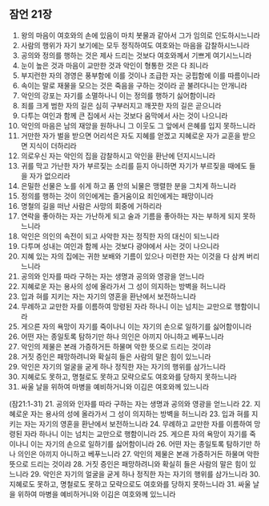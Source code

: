 ## 잠언 21장
1. 왕의 마음이 여호와의 손에 있음이 마치 봇물과 같아서 그가 임의로 인도하시느니라
2. 사람의 행위가 자기 보기에는 모두 정직하여도 여호와는 마음을 감찰하시느니라
3. 공의와 정의를 행하는 것은 제사 드리는 것보다 여호와께서 기쁘게 여기시느니라
4. 눈이 높은 것과 마음이 교만한 것과 악인이 형통한 것은 다 죄니라
5. 부지런한 자의 경영은 풍부함에 이를 것이나 조급한 자는 궁핍함에 이를 따름이니라
6. 속이는 말로 재물을 모으는 것은 죽음을 구하는 것이라 곧 불려다니는 안개니라
7. 악인의 강포는 자기를 소멸하나니 이는 정의를 행하기 싫어함이니라
8. 죄를 크게 범한 자의 길은 심히 구부러지고 깨끗한 자의 길은 곧으니라
9. 다투는 여인과 함께 큰 집에서 사는 것보다 움막에서 사는 것이 나으니라
10. 악인의 마음은 남의 재앙을 원하나니 그 이웃도 그 앞에서 은혜를 입지 못하느니라
11. 거만한 자가 벌을 받으면 어리석은 자도 지혜를 얻겠고 지혜로운 자가 교훈을 받으면 지식이 더하리라
12. 의로우신 자는 악인의 집을 감찰하시고 악인을 환난에 던지시느니라
13. 귀를 막고 가난한 자가 부르짖는 소리를 듣지 아니하면 자기가 부르짖을 때에도 들을 자가 없으리라
14. 은밀한 선물은 노를 쉬게 하고 품 안의 뇌물은 맹렬한 분을 그치게 하느니라
15. 정의를 행하는 것이 의인에게는 즐거움이요 죄인에게는 패망이니라
16. 명철의 길을 떠난 사람은 사망의 회중에 거하리라
17. 연락을 좋아하는 자는 가난하게 되고 술과 기름을 좋아하는 자는 부하게 되지 못하느니라
18. 악인은 의인의 속전이 되고 사악한 자는 정직한 자의 대신이 되느니라
19. 다투며 성내는 여인과 함께 사는 것보다 광야에서 사는 것이 나으니라
20. 지혜 있는 자의 집에는 귀한 보배와 기름이 있으나 미련한 자는 이것을 다 삼켜 버리느니라
21. 공의와 인자를 따라 구하는 자는 생명과 공의와 영광을 얻느니라
22. 지혜로운 자는 용사의 성에 올라가서 그 성이 의지하는 방벽을 허느니라
23. 입과 혀를 지키는 자는 자기의 영혼을 환난에서 보전하느니라
24. 무례하고 교만한 자를 이름하여 망령된 자라 하나니 이는 넘치는 교만으로 행함이니라
25. 게으른 자의 욕망이 자기를 죽이나니 이는 자기의 손으로 일하기를 싫어함이니라
26. 어떤 자는 종일토록 탐하기만 하나 의인은 아끼지 아니하고 베푸느니라
27. 악인의 제물은 본래 가증하거든 하물며 악한 뜻으로 드리는 것이랴
28. 거짓 증인은 패망하려니와 확실히 들은 사람의 말은 힘이 있느니라
29. 악인은 자기의 얼굴을 굳게 하나 정직한 자는 자기의 행위를 삼가느니라
30. 지혜로도 못하고, 명철로도 못하고 모략으로도 여호와를 당하지 못하느니라
31. 싸울 날을 위하여 마병을 예비하거니와 이김은 여호와께 있느니라

(잠21:1-31)
21. 공의와 인자를 따라 구하는 자는 생명과 공의와 영광을 얻느니라
22. 지혜로운 자는 용사의 성에 올라가서 그 성이 의지하는 방벽을 허느니라
23. 입과 혀를 지키는 자는 자기의 영혼을 환난에서 보전하느니라
24. 무례하고 교만한 자를 이름하여 망령된 자라 하나니 이는 넘치는 교만으로 행함이니라
25. 게으른 자의 욕망이 자기를 죽이나니 이는 자기의 손으로 일하기를 싫어함이니라
26. 어떤 자는 종일토록 탐하기만 하나 의인은 아끼지 아니하고 베푸느니라
27. 악인의 제물은 본래 가증하거든 하물며 악한 뜻으로 드리는 것이랴
28. 거짓 증인은 패망하려니와 확실히 들은 사람의 말은 힘이 있느니라
29. 악인은 자기의 얼굴을 굳게 하나 정직한 자는 자기의 행위를 삼가느니라
30. 지혜로도 못하고, 명철로도 못하고 모략으로도 여호와를 당하지 못하느니라
31. 싸울 날을 위하여 마병을 예비하거니와 이김은 여호와께 있느니라